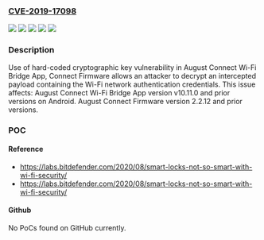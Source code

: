 ### [CVE-2019-17098](https://cve.mitre.org/cgi-bin/cvename.cgi?name=CVE-2019-17098)
![](https://img.shields.io/static/v1?label=Product&message=Connect%20Firmware&color=blue)
![](https://img.shields.io/static/v1?label=Product&message=Smart%20Lock%20and%20Connect%20Wi-Fi%20Bridge%20App&color=blue)
![](https://img.shields.io/static/v1?label=Version&message=%3C%3D%202.2.12%20&color=brighgreen)
![](https://img.shields.io/static/v1?label=Version&message=%3C%3D%20v10.11.0%20&color=brighgreen)
![](https://img.shields.io/static/v1?label=Vulnerability&message=CWE-321%20Use%20of%20Hard-coded%20Cryptographic%20Key&color=brighgreen)

### Description

Use of hard-coded cryptographic key vulnerability in August Connect Wi-Fi Bridge App, Connect Firmware allows an attacker to decrypt an intercepted payload containing the Wi-Fi network authentication credentials. This issue affects: August Connect Wi-Fi Bridge App version v10.11.0 and prior versions on Android. August Connect Firmware version 2.2.12 and prior versions.

### POC

#### Reference
- https://labs.bitdefender.com/2020/08/smart-locks-not-so-smart-with-wi-fi-security/
- https://labs.bitdefender.com/2020/08/smart-locks-not-so-smart-with-wi-fi-security/

#### Github
No PoCs found on GitHub currently.

